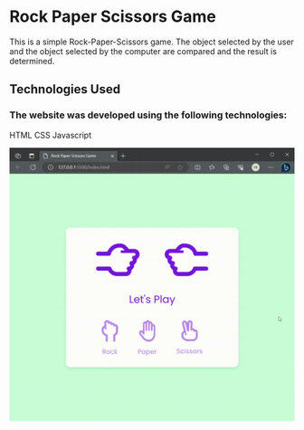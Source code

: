 
<h1>Rock Paper Scissors Game</h1>


<p>This is a simple Rock-Paper-Scissors game. The object selected by the user and the object selected by the computer are compared and the result is determined.</p>

<h2>Technologies Used</h2>
<h3>The website was developed using the following technologies:</h3>

HTML
CSS
Javascript

![](Game.gif)